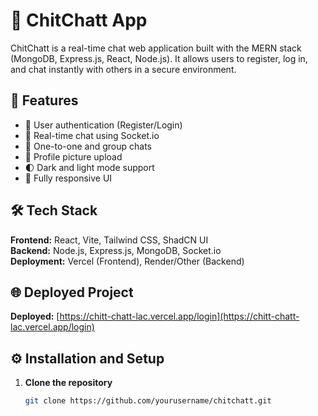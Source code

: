 # 💬 ChitChatt App

ChitChatt is a real-time chat web application built with the MERN stack (MongoDB, Express.js, React, Node.js). It allows users to register, log in, and chat instantly with others in a secure environment.  

## 🚀 Features

- 🔐 User authentication (Register/Login)
- 💬 Real-time chat using Socket.io
- 👥 One-to-one and group chats
- 📸 Profile picture upload
- 🌓 Dark and light mode support
- 📱 Fully responsive UI

## 🛠️ Tech Stack

**Frontend:** React, Vite, Tailwind CSS, ShadCN UI  
**Backend:** Node.js, Express.js, MongoDB, Socket.io  
**Deployment:** Vercel (Frontend), Render/Other (Backend)

## 🌐 Deployed Project

**Deployed:** [https://chitt-chatt-lac.vercel.app/login](https://chitt-chatt-lac.vercel.app/login)

## ⚙️ Installation and Setup

1. **Clone the repository**
   ```bash
   git clone https://github.com/yourusername/chitchatt.git
